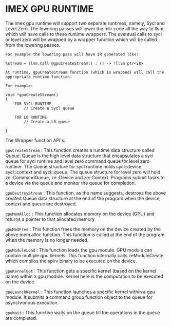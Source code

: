 # IMEX GPU RUNTIME

The imex gpu runtime will support two separate runtimes, namely, Sycl and Level Zero. The lowering passes will lower the mlir code all the way to llvm, which will have calls to these runtime wrappers. The eventual calls to sycl or level zero will be wrapped by a wrapper function which will be called from the lowering passes.

```
For example the lowering pass will have IR generated like:

%stream = llvm.call @gpuCreateStream() : () -> !llvm.ptr<i8>

At runtime, gpuCreateStream function (which is wrapped) will call the appropriate runtime function.

For example:

void *gpuCreateStream()
{
    FOR SYCL RUNTIME
        // Create a Sycl queue

    FOR L0 RUNTIME
        // Create a L0 queue

}
```

The Wrapper function API's:

`gpuCreateStream` : This function creates a runtime data structure called Queue. Queue is the high level data structure that encapsulates a sycl queue for sycl runtime and level zero command queue for level zero runtime. The Queue structure for sycl runtime holds sycl::device, sycl::context and sycl::queue. The queue structure for level zero will hold ze::CommandQueue, ze::Device and ze::Context. Programs submit tasks to a device via the queue and monitor the queue for completion.

`gpuDestroyStream` :  This function, as the name suggests, destroys the above created Queue data structure at the end of the program when the device, context and queue are destroyed.

`gpuMemAlloc` :  This function allocates memory on the device (GPU) and returns a pointer to that allocated memory.

`gpuMemFree` : This function frees the memory on the device created by the above mem alloc function. This function is called at the end of the program when the memory is no longer needed.

`gpuModuleLoad` : This function loads the gpu module. GPU module can contain multiple gpu kernels. This function internally calls zeModuleCreate which compiles the spirv binary to be executed on the device.

`gpuKernelGet` : This function gets a specific kernel (based on the kernel name) within a gpu module. Kernel here is the computation to be executed on the device.

`gpuLaunchKernel` : This function launches a specific kernel within a gpu module. It submits a command group function object to the queue for asynchronous execution.

`gpuWait` : This function waits on the queue till the operations in the queue are completed.
